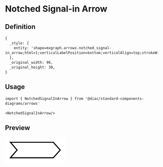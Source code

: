 # Notched Signal-in Arrow

## Definition

```
{
  _style: { 
    entity: 'shape=mxgraph.arrows.notched_signal-in_arrow;html=1;verticalLabelPosition=bottom;verticalAlign=top;strokeWidth=2;strokeColor=#000000;',
  },
  _original_width: 96,
  _original_height: 30,
}
```

## Usage

```
import { NotchedSignalInArrow } from '@diac/standard-components-diagrams/arrows'

<NotchedSignalInArrow/>
```

## Preview

<img src="./notched-signal-in-arrow.png" width="200"/>
